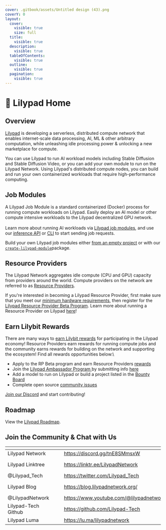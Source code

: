 ```yaml
---
cover: .gitbook/assets/Untitled design (43).png
coverY: 0
layout:
  cover:
    visible: true
    size: full
  title:
    visible: true
  description:
    visible: true
  tableOfContents:
    visible: true
  outline:
    visible: true
  pagination:
    visible: true
---
```


# 🍃 Lilypad Home

## Overview

[Lilypad](https://lilypad.tech) is developing a serverless, distributed compute network that enables internet-scale data processing, AI, ML & other arbitrary computation, while unleashing idle processing power & unlocking a new marketplace for compute.

You can use Lilypad to run AI workload models including Stable Diffusion and Stable Diffusion Video, or you can add your own module to run on the Lilypad Network. Using Lilypad's distributed compute nodes, you can build and run your own containerized workloads that require high-performance computing.

## Job Modules

A Lilypad Job Module is a standard containerized (Docker) process for running compute workloads on Lilypad. Easily deploy an AI model or other compute intensive workloads to the Lilypad decentralized GPU network. \
\
Learn more about running AI workloads via [Lilypad job modules](developer-resources/module-marketplace/), and use our [inference API](developer-resources/inference-api.md) or [CLI](quickstart/cli/) to start sending job requests.

Build your own Lilypad job modules either [from an empty project](developer-resources/module-marketplace/build-a-job-module/) or with our [`create-lilypad-module`](developer-resources/module-marketplace/create-lilypad-module/)package.

## Resource Providers

The Lilypad Network aggregates idle compute (CPU and GPU) capacity from providers around the world. Compute providers on the network are referred to as [Resource Providers](https://docs.lilypad.tech/lilypad/resource-providers/run-a-node).&#x20;

If you're interested in becoming a Lilypad Resource Provider, first make sure that you meet our [minimum hardware requirements](resource-providers/hardware-requirements.md), then register for the [Lilypad Resource Provider Beta Program](https://docs.google.com/forms/d/e/1FAIpQLSeF7xIHuCpwY0X44dqnl4u3weuvmtd5MkZKY0IPlGck4kHx3w/viewform). Learn more about running a Resource Provider on Lilypad [here](https://docs.lilypad.tech/lilypad/resource-providers/run-a-node)!

## Earn Lilybit Rewards

There are many ways to [earn Lilybit rewards](https://docs.lilypad.tech/lilypad/rewards) for participating in the Lilypad economy! Resource Providers earn rewards for running compute jobs and the community earns rewards for building on the network and supporting the ecosystem! Find all rewards opportunities below:\


* Apply to the RP Beta program and earn Resource Providers [rewards](https://docs.lilypad.tech/lilypad/rewards#resource-providers)
* Join the [Lilypad Ambassador Program ](https://www.notion.so/lilypadnetwork/Lilypad-Ambassadors-f11f73e91f684fa192fc2fab7985fe0d?pvs=4)by submitting info [here](https://docs.google.com/forms/d/e/1FAIpQLSdsJHkYlVVm9YILPodExa4AgGCfW-8bHZanf9OS57QxQee3SA/viewform)
* Add a model to run on Lilypad or build a project listed in the [Bounty Board](https://lilypadnetwork.notion.site/bounty-board)
* Complete open source [community issues](https://github.com/Lilypad-Tech/lilypad/issues?q=is%3Aissue%20state%3Aopen%20label%3Acommunity)

[Join our Discord](https://discord.gg/WtHbjMP5UB) and start contributing!

## Roadmap

View the [Lilypad Roadmap](https://lilypad.tech/#roadmap).

## Join the Community & Chat with Us

<table data-column-title-hidden data-view="cards" data-full-width="false"><thead><tr><th></th><th data-hidden></th><th data-hidden></th><th data-hidden data-card-target data-type="content-ref"></th><th data-hidden data-card-cover data-type="files"></th></tr></thead><tbody><tr><td>Lilypad Network</td><td></td><td></td><td><a href="https://discord.gg/tnE8SMmsxW">https://discord.gg/tnE8SMmsxW</a></td><td><a href=".gitbook/assets/image-29.webp">image-29.webp</a></td></tr><tr><td>Lilypad Linktree</td><td></td><td></td><td><a href="https://linktr.ee/LilypadNetwork">https://linktr.ee/LilypadNetwork</a></td><td><a href=".gitbook/assets/Screenshot 2024-05-17 at 11.12.32 AM.png">Screenshot 2024-05-17 at 11.12.32 AM.png</a></td></tr><tr><td>@Lilypad_Tech</td><td></td><td></td><td><a href="https://twitter.com/Lilypad_Tech">https://twitter.com/Lilypad_Tech</a></td><td><a href=".gitbook/assets/twitter.jpeg">twitter.jpeg</a></td></tr><tr><td>Lilypad Blog</td><td></td><td></td><td><a href="https://blog.lilypadnetwork.org/">https://blog.lilypadnetwork.org/</a></td><td><a href=".gitbook/assets/Screenshot 2024-05-17 at 11.14.42 AM.png">Screenshot 2024-05-17 at 11.14.42 AM.png</a></td></tr><tr><td>@LilypadNetwork</td><td></td><td></td><td><a href="https://www.youtube.com/@lilypadnetwork">https://www.youtube.com/@lilypadnetwork</a></td><td><a href=".gitbook/assets/8gzcr6RpGStvZFA2qRt4v6.jpg">8gzcr6RpGStvZFA2qRt4v6.jpg</a></td></tr><tr><td>Lilypad-Tech Github</td><td></td><td></td><td><a href="https://github.com/Lilypad-Tech">https://github.com/Lilypad-Tech</a></td><td><a href=".gitbook/assets/Screenshot 2024-05-17 at 11.13.11 AM.png">Screenshot 2024-05-17 at 11.13.11 AM.png</a></td></tr><tr><td>Lilypad Luma</td><td></td><td></td><td><a href="https://lu.ma/lilypadnetwork">https://lu.ma/lilypadnetwork</a></td><td><a href=".gitbook/assets/luma.webp">luma.webp</a></td></tr></tbody></table>
